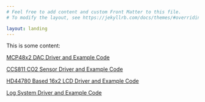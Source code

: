 ```yaml
---
# Feel free to add content and custom Front Matter to this file.
# To modify the layout, see https://jekyllrb.com/docs/themes/#overriding-theme-defaults

layout: landing
---
```


This is some content:

[MCP48x2 DAC Driver and Example Code][MCP48x2_URL]

[CCS811 CO2 Sensor Driver and Example Code][CCS811_URL]

[HD44780 Based 16x2 LCD Driver and Example Code][HD44780_URL]

[Log System Driver and Example Code][Log_System_URL]


[MCP48x2_URL]: https://jason-duffy.github.io/C-Programming-Resources-for-AVR-MCU-s/html/mcp4812
[CCS811_URL]: https://jason-duffy.github.io/C-Programming-Resources-for-AVR-MCU-s/html/ccs811
[HD44780_URL]: https://jason-duffy.github.io/C-Programming-Resources-for-AVR-MCU-s/html/hd44780
[Log_System_URL]: https://jason-duffy.github.io/C-Programming-Resources-for-AVR-MCU-s/html/log-system